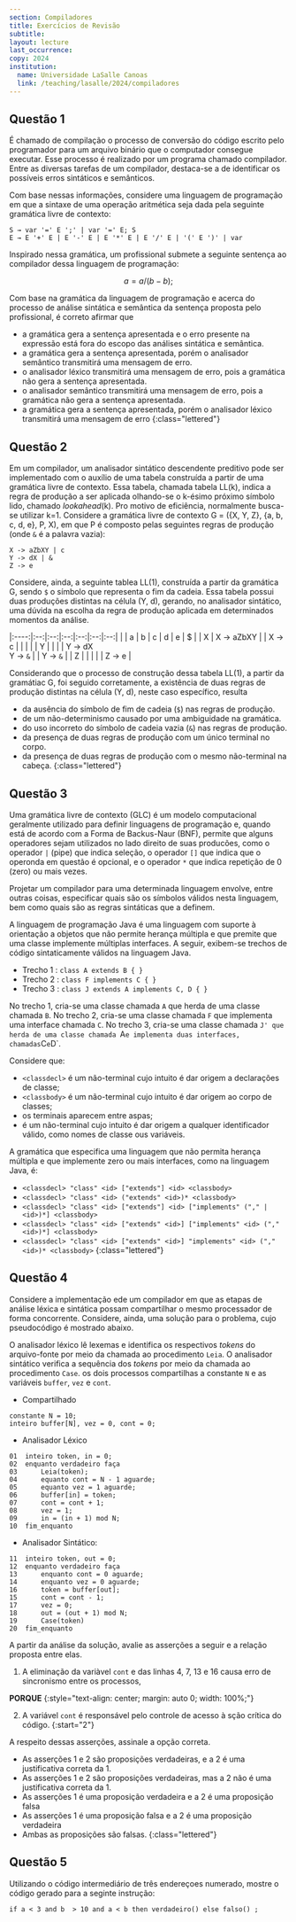 ```yaml
---
section: Compiladores
title: Exercícios de Revisão
subtitle:
layout: lecture
last_occurrence: 
copy: 2024
institution:
  name: Universidade LaSalle Canoas
  link: /teaching/lasalle/2024/compiladores
---
```


<style>
table {
  border-collapse: collapse;
  margin: 0 auto;
}
thead, tr, td {
  border: thin solid black;
  margin: 0;
  padding: 5px;
}
td {
   min-width: 10ch;
   text-align: center;
}
</style>

## Questão 1

É chamado de compilação o processo de conversão do código escrito pelo programador para um arquivo binário que o computador consegue executar. Esse processo é realizado por um programa chamado compilador. Entre as diversas tarefas de um compilador, destaca-se a de identificar os possíveis erros sintáticos e semânticos.

Com base nessas informações, considere uma linguagem de programação em que a sintaxe de uma operação aritmética seja dada pela seguinte gramática livre de contexto:

```nohl
S → var '=' E ';' | var '=' E; S
E → E '+' E | E '-' E | E '*' E | E '/' E | '(' E ')' | var
```

Inspirado nessa gramática, um profissional submete a seguinte sentença ao compilador dessa linguagem de programação:

$$
a = a / (b - b);
$$

Com base na gramática da linguagem de programação e acerca do processo de análise sintática e semântica da sentença proposta pelo profissional, é correto afirmar que

* a gramática gera a sentença apresentada e o erro presente na expressão está fora do escopo das
análises sintática e semântica.
* a gramática gera a sentença apresentada, porém o analisador semântico transmitirá uma
mensagem de erro.
* o analisador léxico transmitirá uma mensagem de erro, pois a gramática não gera a sentença
apresentada.
* o analisador semântico transmitirá uma mensagem de erro, pois a gramática não gera a sentença
apresentada.
* a gramática gera a sentença apresentada, porém o analisador léxico transmitirá uma mensagem de erro
{:class="lettered"}

## Questão 2

Em um compilador, um analisador sintático descendente preditivo pode ser implementado com o auxílio de uma tabela construída a partir de uma gramática livre de contexto. Essa tabela, chamada tabela LL(k), indica a regra de produção a ser aplicada olhando-se o k-ésimo próximo símbolo lido, chamado _lookahead_(k). Pro motivo de eficiência, normalmente busca-se utilizar k=1. Considere a gramática livre de contexto G = ({X, Y, Z}, {a, b, c, d, e}, P, X), em que P é composto pelas seguintes regras de produção (onde `&` é a palavra vazia):

```nohl
X -> aZbXY | c
Y -> dX | &
Z -> e
```

Considere, ainda, a seguinte tablea LL(1), construída a partir da gramática G, sendo `$` o símbolo que representa o fim da cadeia. Essa tabela possui duas produções distintas na célula (Y, d), gerando, no analisador sintático, uma dúvida na escolha da regra de produção aplicada em determinados momentos da análise.

|:----:|:--:|:--:|:--:|:--:|:--:|:--:|
| | a | b | c | d | e | $ |
| X | X -> aZbXY | | X -> c | | | |
| Y | | | | Y -> dX <br/> Y -> `&` | | Y -> `&` |
| Z | | | | | Z -> e |

Considerando que o processo de construção dessa tabela LL(1), a partir da gramátiac G, foi seguido corretamente, a existência de duas regras de produção distintas na célula (Y, d), neste caso específico, resulta

* da ausência do símbolo de fim de cadeia (`$`) nas regras de produção.
* de um não-determinismo causado por uma ambiguidade na gramática.
* do uso incorreto do símbolo de cadeia vazia (`&`) nas regras de produção.
* da presença de duas regras de produção com um único terminal no corpo.
* da presença de duas regras de produção com o mesmo não-terminal na cabeça.
{:class="lettered"}

## Questão 3

Uma gramática livre de contexto (GLC) é um modelo computacional geralmente utilizado para definir linguagens de programação e, quando está de acordo com a Forma de Backus-Naur (BNF), permite que alguns operadores sejam utilizados no lado direito de suas producões, como o operador `|` (pipe) que indica seleção, o operador `[]` que indica que o operonda em questão é opcional, e o operador `*` que indica repetição de 0 (zero) ou mais vezes.

Projetar um compilador para uma determinada linguagem envolve, entre outras coisas, especificar quais são os símbolos válidos nesta linguagem, bem como quais são as regras sintáticas que a definem.

A linguagem de programação Java é uma linguagem com suporte à orientação a objetos que não permite herança múltipla e que premite que uma classe implemente múltiplas interfaces. A seguir, exibem-se trechos de código sintaticamente válidos na linguagem Java.

* Trecho 1
    : `class A extends B { }`
* Trecho 2
    : `class F implements C { }`
* Trecho 3
    : `class J extends A implements C, D { }`

No trecho 1, cria-se uma classe chamada `A` que herda de uma classe chamada `B`. No trecho 2, cria-se uma classe chamada `F` que implementa uma interface chamada `C`. No trecho 3, cria-se uma classe chamada `J' que herda de uma classe chamada `A` e implementa duas interfaces, chamadas `C` e `D`.

Considere que:
* `<classdecl>` é um não-terminal cujo intuito é dar origem a declarações de classe;
* `<classbody>` é um não-terminal cujo intuito é dar origem ao corpo de classes;
* os terminais aparecem entre aspas;
* <id> é um não-terminal cujo intuito é dar origem a qualquer identificador válido, como nomes de classe ous variáveis.

A gramática que especifica uma linguagem que não permita herança múltipla e que implemente zero ou mais interfaces, como na linguagem Java, é:

* `<classdecl> "class" <id> ["extends"] <id> <classbody>`
* `<classdecl> "class" <id> ("extends" <id>)* <classbody>`
* `<classdecl> "class" <id> ["extends"] <id> ["implements" ("," | <id>)*] <classbody>`
* `<classdecl> "class" <id> ["extends" <id>] ["implements" <id> ("," <id>)*] <classbody>`
* `<classdecl> "class" <id> ["extends" <id>] "implements" <id> ("," <id>)* <classbody>`
{:class="lettered"}

## Questão 4

Considere a implementação ede um compilador em que as etapas de análise léxica e sintática possam compartilhar o mesmo processador de forma concorrente. Considere, ainda, uma solução para o problema, cujo pseudocódigo é mostrado abaixo.

O analisador léxico lê lexemas e identifica os respectivos _tokens_ do arquivo-fonte por meio da chamada ao procedimento `Leia`. O analisador sintático verifica a sequência dos _tokens_ por meio da chamada ao procedimento `Case`. os dois processos compartilhas a constante `N` e as variáveis `buffer`, `vez` e `cont`.

* Compartilhado
```nohl
constante N = 10;
inteiro buffer[N], vez = 0, cont = 0;
```

* Analisador Léxico
```nohl
01  inteiro token, in = 0;
02  enquanto verdadeiro faça
03      Leia(token);
04      equanto cont = N - 1 aguarde;
05      equanto vez = 1 aguarde;
06      buffer[in] = token;
07      cont = cont + 1;
08      vez = 1;
09      in = (in + 1) mod N;
10  fim_enquanto
```

* Analisador Sintático:
```nohl
11  inteiro token, out = 0;
12  enquanto verdadeiro faça
13      enquanto cont = 0 aguarde;
14      enquanto vez = 0 aguarde;
16      token = buffer[out];
15      cont = cont - 1;
17      vez = 0;
18      out = (out + 1) mod N;
19      Case(token)
20  fim_enquanto
```

A partir da análise da solução, avalie as asserções a seguir e a relação proposta entre elas.

1. A eliminação da variàvel `cont` e das linhas 4, 7, 13 e 16 causa erro de sincronismo entre os processos,

**PORQUE**
{:style="text-align: center; margin: auto 0; width: 100%;"}

2. A variável `cont` é responsável pelo controle de acesso à sção crítica do código.
{:start="2"}

A respeito dessas asserções, assinale a opção correta.

* As asserções 1 e 2 são proposições verdadeiras, e a 2 é uma justificativa correta da 1.
* As asserções 1 e 2 são proposições verdadeiras, mas a 2 não é uma justificativa correta da 1.
* As asserções 1 é uma proposição verdadeira e a 2 é uma proposição falsa
* As asserções 1 é uma proposição falsa e a 2 é uma proposição verdadeira
* Ambas as proposições são falsas.
{:class="lettered"}

## Questão 5

Utilizando o código intermediário de três endereçoes numerado, mostre o código gerado para a seginte instrução:

```nohl
if a < 3 and b  > 10 and a < b then verdadeiro() else falso() ;
```

